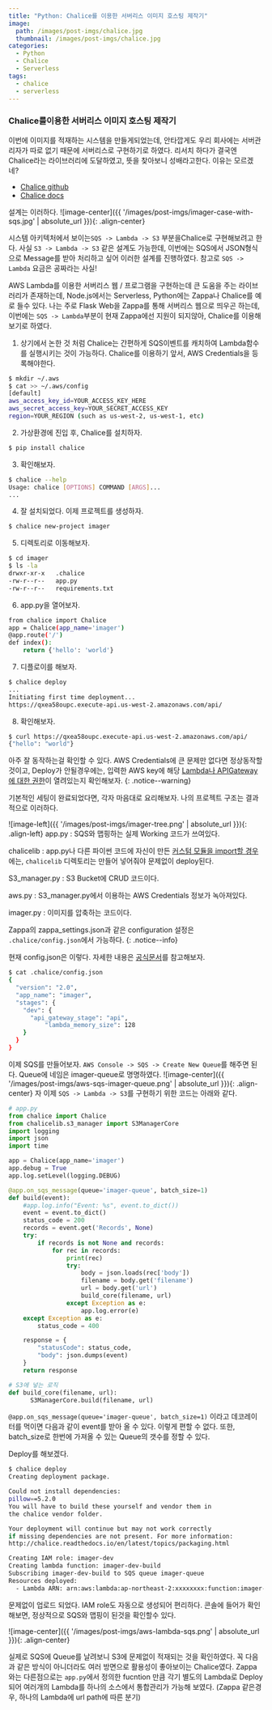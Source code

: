 ```yaml
---
title: "Python: Chalice를 이용한 서버리스 이미지 호스팅 제작기"
image:
  path: /images/post-imgs/chalice.jpg
  thumbnail: /images/post-imgs/chalice.jpg
categories:
  - Python
  - Chalice
  - Serverless
tags: 
  - chalice
  - serverless
---
```


### Chalice를이용한 서버리스 이미지 호스팅 제작기
이번에 이미지를 적재하는 시스템을 만들게되었는데, 안타깝게도 우리 회사에는 서버관리자가 따로 없기 때문에 서버리스로 구현하기로 하였다.
리서치 하다가 결국엔 Chalice라는 라이브러리에 도달하였고, 뜻을 찾아보니 성배라고한다. 이유는 모르겠네?
* [Chalice github](https://github.com/aws/chalice)
* [Chalice docs](https://chalice.readthedocs.io/en/latest/)

설계는 이러하다.
![image-center]({{ '/images/post-imgs/imager-case-with-sqs.jpg' | absolute_url }}){: .align-center}

시스템 아키텍처에서 보이는`SQS -> Lambda -> S3` 부분을Chalice로 구현해보려고 한다. 사실 `S3 -> Lambda -> S3` 같은 설계도 가능한데, 이번에는 SQS에서 JSON형식으로 Message를 받아 처리하고 싶어 이러한 설계를 진행하였다. 참고로 `SQS -> Lambda` 요금은 공짜라는 사실!

AWS Lambda를 이용한 서버리스 웹 / 프로그램을 구현하는데 큰 도움을 주는 라이브러리가 존재하는데, Node.js에서는 Serverless, Python에는 Zappa나 Chalice를 예로 들수 있다.
나는 주로 Flask Web을 Zappa를 통해 서버리스 웹으로 띄우곤 하는데, 이번에는 `SQS -> Lambda`부분이 현재 Zappa에선 지원이 되지않아, Chalice를 이용해보기로 하였다.

1. 상기에서 논한 것 처럼 Chalice는 간편하게 SQS이벤트를 캐치하여 Lambda함수를 실행시키는 것이 가능하다.
Chalice를 이용하기 앞서, AWS Credentials을 등록해야한다.
```bash
$ mkdir ~/.aws
$ cat >> ~/.aws/config
[default]
aws_access_key_id=YOUR_ACCESS_KEY_HERE
aws_secret_access_key=YOUR_SECRET_ACCESS_KEY
region=YOUR_REGION (such as us-west-2, us-west-1, etc)
```

2. 가상환경에 진입 후, Chalice를 설치하자.
```bash
$ pip install chalice
```

3. 확인해보자.
```bash
$ chalice --help
Usage: chalice [OPTIONS] COMMAND [ARGS]...
...
```
4. 잘 설치되었다. 이제 프로젝트를 생성하자.
```bash
$ chalice new-project imager
```
5. 디렉토리로 이동해보자.
```bash
$ cd imager
$ ls -la
drwxr-xr-x   .chalice
-rw-r--r--   app.py
-rw-r--r--   requirements.txt
```
6. app.py을 열어보자.
```bash
from chalice import Chalice
app = Chalice(app_name='imager')
@app.route('/')
def index():
    return {'hello': 'world'}
```
7. 디플로이를 해보자.
```bash
$ chalice deploy
...
Initiating first time deployment...
https://qxea58oupc.execute-api.us-west-2.amazonaws.com/api/
```
8. 확인해보자.
```bash
$ curl https://qxea58oupc.execute-api.us-west-2.amazonaws.com/api/
{"hello": "world"}
```

아주 잘 동작하는걸 확인할 수 있다. AWS Credentials에 큰 문제만 없다면 정상동작할 것이고, Deploy가 안될경우에는, 입력한 AWS key에 해당 <U>Lambda나 APIGateway에 대한 권한</U>이 열려있는지 확인해보자.
{: .notice--warning}

기본적인 세팅이 완료되었다면, 각자 마음대로 요리해보자. 나의 프로젝트 구조는 결과적으로 이러하다.

![image-left]({{ '/images/post-imgs/imager-tree.png' | absolute_url }}){: .align-left}
app.py
: SQS와 맵핑하는 실제 Working 코드가 쓰여있다.

chalicelib
: app.py나 다른 파이썬 코드에 자신이 만든 <U>커스텀 모듈을 import할 경우</U>에는, `chalicelib` 디렉토리는 만들어 넣어줘야 문제없이 deploy된다.

S3_manager.py
: S3 Bucket에 CRUD 코드이다.

aws.py
: S3_manager.py에서 이용하는 AWS Credentials 정보가 녹아져있다.

imager.py
: 이미지를 압축하는 코드이다.

Zappa의 zappa_settings.json과 같은 configuration 설정은 `.chalice/config.json`에서 가능하다.
{: .notice--info}

현재 config.json은 이렇다. 자세한 내용은 [공식문서](https://chalice.readthedocs.io/en/latest/topics/configfile.html)를 참고해보자.
```bash
$ cat .chalice/config.json
{
  "version": "2.0",
  "app_name": "imager",
  "stages": {
    "dev": {
      "api_gateway_stage": "api",
          "lambda_memory_size": 128
    }
  }
}
```

이제 SQS를 만들어보자. `AWS Console -> SQS -> Create New Queue`를 해주면 된다. Queue에 네임은 imager-queue로 명명하였다.
![image-center]({{ '/images/post-imgs/aws-sqs-imager-queue.png' | absolute_url }}){: .align-center}
자 이제 `SQS -> Lambda -> S3`를 구현하기 위한 코드는 아래와 같다.
```python
# app.py
from chalice import Chalice
from chalicelib.s3_manager import S3ManagerCore
import logging
import json
import time

app = Chalice(app_name='imager')
app.debug = True
app.log.setLevel(logging.DEBUG)

@app.on_sqs_message(queue='imager-queue', batch_size=1)
def build(event):
    #app.log.info("Event: %s", event.to_dict())
    event = event.to_dict()
    status_code = 200
    records = event.get('Records', None)
    try:
        if records is not None and records:
            for rec in records:
                print(rec)
                try:
                    body = json.loads(rec['body'])
                    filename = body.get('filename')
                    url = body.get('url')
                    build_core(filename, url)
                except Exception as e:
                    app.log.error(e)
    except Exception as e:
        status_code = 400

    response = {
        "statusCode": status_code,
        "body": json.dumps(event)
    }
    return response

# S3에 넣는 로직
def build_core(filename, url):
	  S3ManagerCore.build(filename, url)
```
`@app.on_sqs_message(queue='imager-queue', batch_size=1)` 이라고 데코레이터를 먹이면 다음과 같이 event를 받아 올 수 있다. 이렇게 편할 수 없다. 또한, batch_size로 한번에 가져올 수 있는 Queue의 갯수를 정할 수 있다.

Deploy를 해보겠다.
```bash
$ chalice deploy
Creating deployment package.

Could not install dependencies:
pillow==5.2.0
You will have to build these yourself and vendor them in
the chalice vendor folder.

Your deployment will continue but may not work correctly
if missing dependencies are not present. For more information:
http://chalice.readthedocs.io/en/latest/topics/packaging.html

Creating IAM role: imager-dev
Creating lambda function: imager-dev-build
Subscribing imager-dev-build to SQS queue imager-queue
Resources deployed:
  - Lambda ARN: arn:aws:lambda:ap-northeast-2:xxxxxxxx:function:imager-dev-build
```
문제없이 업로드 되었다. IAM role도 자동으로 생성되어 편리하다. 콘솔에 들어가 확인해보면, 정상적으로 SQS와 맵핑이 된것을 확인할수 있다.

![image-center]({{ '/images/post-imgs/aws-lambda-sqs.png' | absolute_url }}){: .align-center}

실제로 SQS에 Queue를 날려보니 S3에 문제없이 적재되는 것을 확인하였다. 꼭 다음과 같은 방식이 아니더라도 여러 방면으로 활용성이 좋아보이는 Chalice였다. Zappa와는 다른점으로는 `app.py`에서 정의한 fucntion 만큼 각기 별도의 Lambda로 Deploy되어 여러개의 Lambda를 하나의 소스에서 통합관리가 가능해 보였다. (Zappa 같은경우, 하나의 Lambda에 url path에 따른 분기)
